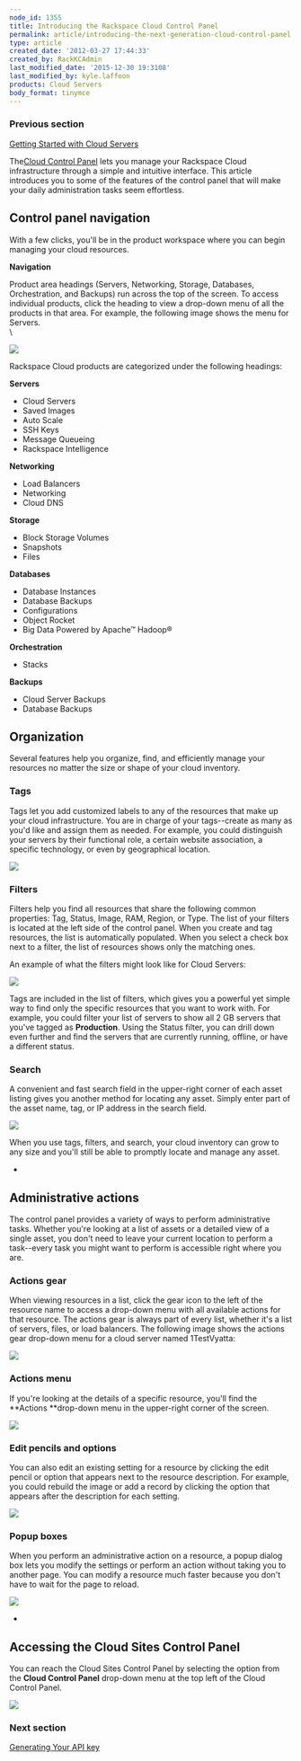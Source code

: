 ```yaml
---
node_id: 1355
title: Introducing the Rackspace Cloud Control Panel
permalink: article/introducing-the-next-generation-cloud-control-panel
type: article
created_date: '2012-03-27 17:44:33'
created_by: RackKCAdmin
last_modified_date: '2015-12-30 19:3108'
last_modified_by: kyle.laffoon
products: Cloud Servers
body_format: tinymce
---
```


### Previous section

[Getting Started with Cloud
Servers](https://www.rackspace.com/knowledge_center/getting-started/cloud-servers)

 

The[Cloud Control Panel](https://mycloud.rackspace.com) lets you manage
your Rackspace Cloud infrastructure through a simple and intuitive
interface. This article introduces you to some of the features of the
control panel that will make your daily administration tasks seem
effortless.

Control panel navigation
------------------------

With a few clicks, you'll be in the product workspace where you can
begin managing your cloud resources.

**Navigation**

Product area headings (Servers, Networking, Storage, Databases,
Orchestration, and Backups) run across the top of the screen. To access
individual products, click the heading to view a drop-down menu of all
the products in that area. For example, the following image shows the
menu for Servers.\
 \

![](/knowledge_center/sites/default/files/field/image/Node1355-SCEdit.png)

Rackspace Cloud products are categorized under the following headings:

**Servers**

-   Cloud Servers
-   Saved Images
-   Auto Scale
-   SSH Keys
-   Message Queueing
-   Rackspace Intelligence

**Networking**

-   Load Balancers
-   Networking
-   Cloud DNS

**Storage**

-   Block Storage Volumes
-   Snapshots
-   Files

**Databases**

-   Database Instances
-   Database Backups
-   Configurations
-   Object Rocket
-   Big Data Powered by Apache&trade; Hadoop&reg;

**Orchestration**

-   Stacks

**Backups**

-   Cloud Server Backups
-   Database Backups

Organization
------------

Several features help you organize, find, and efficiently manage your
resources no matter the size or shape of your cloud inventory.

### Tags

Tags let you add customized labels to any of the resources that make up
your cloud infrastructure. You are in charge of your tags--create as
many as you'd like and assign them as needed. For example, you could
distinguish your servers by their functional role, a certain website
association, a specific technology, or even by geographical location.

![](/knowledge_center/sites/default/files/field/image/NewCPTagging_1.png)

### Filters

Filters help you find all resources that share the following common
properties: Tag, Status, Image, RAM, Region, or Type. The list of your
filters is located at the left side of the control panel. When you
create and tag resources, the list is automatically populated. When you
select a check box next to a filter, the list of resources shows only
the matching ones.

An example of what the filters might look like for Cloud Servers:

![](/knowledge_center/sites/default/files/field/image/1355.1.png)

Tags are included in the list of filters, which gives you a powerful yet
simple way to find only the specific resources that you want to work
with. For example, you could filter your list of servers to show all 2
GB servers that you've tagged as **Production**. Using the Status
filter, you can drill down even further and find the servers that are
currently running, offline, or have a different status. 

### Search

A convenient and fast search field in the upper-right corner of each
asset listing gives you another method for locating any asset. Simply
enter part of the asset name, tag, or IP address in the search field. 

![](/knowledge_center/sites/default/files/field/image/1355.2.png)

When you use tags, filters, and search, your cloud inventory can grow to
any size and you'll still be able to promptly locate and manage any
asset.

 
-

Administrative actions
----------------------

The control panel provides a variety of ways to perform administrative
tasks. Whether you're looking at a list of assets or a detailed view of
a single asset, you don't need to leave your current location to perform
a task--every task you might want to perform is accessible right where
you are.

### Actions gear

When viewing resources in a list, click the gear icon to the left of the
resource name to access a drop-down menu with all available actions for
that resource. The actions gear is always part of every list, whether
it's a list of servers, files, or load balancers. The following image
shows the actions gear drop-down menu for a cloud server named
1TestVyatta:

![](/knowledge_center/sites/default/files/field/image/1355.3.png)

### Actions menu

If you're looking at the details of a specific resource, you'll find the
**Actions **drop-down menu in the upper-right corner of the screen. 

![](/knowledge_center/sites/default/files/field/image/1355.4.png)

### Edit pencils and options

You can also edit an existing setting for a resource by clicking the
edit pencil or option that appears next to the resource description. For
example, you could rebuild the image or add a record by clicking the
option that appears after the description for each setting.

![](/knowledge_center/sites/default/files/field/image/1355.5.png)

###  

### Popup boxes

When you perform an administrative action on a resource, a popup dialog
box lets you modify the settings or perform an action without taking you
to another page. You can modify a resource much faster because you don't
have to wait for the page to reload. 

![](/knowledge_center/sites/default/files/field/image/1355.6.png) 

 
-

Accessing the Cloud Sites Control Panel
---------------------------------------

You can reach the Cloud Sites Control Panel by selecting the option from
the **Cloud Control Panel** drop-down menu at the top left of the Cloud
Control Panel.

![](/knowledge_center/sites/default/files/field/image/1355.7.png)

 

### Next section

[Generating Your API
key](https://www.rackspace.com/knowledge_center/article/view-and-reset-your-api-key)

